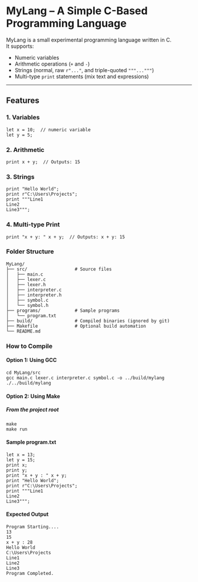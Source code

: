 # MyLang – A Simple C-Based Programming Language

MyLang is a small experimental programming language written in C.  
It supports:

- Numeric variables
- Arithmetic operations (`+` and `-`)
- Strings (normal, raw `r"..."`, and triple-quoted `"""..."""`)
- Multi-type `print` statements (mix text and expressions)

---

## Features

### 1. Variables

```text
let x = 10;  // numeric variable
let y = 5;
```
### 2. Arithmetic
```text
print x + y;  // Outputs: 15
```
### 3. Strings
```text
print "Hello World";
print r"C:\Users\Projects";
print """Line1
Line2
Line3""";
```
### 4. Multi-type Print
```text
print "x + y: " x + y;  // Outputs: x + y: 15
```
### Folder Structure
```text
MyLang/
├── src/                  # Source files
│   ├── main.c
│   ├── lexer.c
│   ├── lexer.h
│   ├── interpreter.c
│   ├── interpreter.h
│   ├── symbol.c
│   └── symbol.h
├── programs/             # Sample programs
│   └── program.txt
├── build/                # Compiled binaries (ignored by git)
├── Makefile              # Optional build automation
└── README.md
```
### How to Compile
#### Option 1: Using GCC
```text
cd MyLang/src
gcc main.c lexer.c interpreter.c symbol.c -o ../build/mylang
./../build/mylang
```
#### Option 2: Using Make

##### From the project root
```text
make
make run
```
#### Sample program.txt
```text
let x = 13;
let y = 15;
print x;
print y;
print "x + y : " x + y;
print "Hello World";
print r"C:\Users\Projects";
print """Line1
Line2
Line3""";
```
#### Expected Output
```text
Program Starting....
13
15
x + y : 28
Hello World
C:\Users\Projects
Line1
Line2
Line3
Program Completed.
```